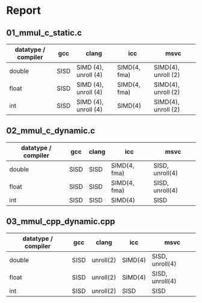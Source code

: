 # Report

## 01_mmul_c_static.c

| datatype / compiler | gcc | clang | icc | msvc |
| --- | --- | --- | --- | --- |
| double | SISD | SIMD (4), unroll (4) | SIMD(4, fma) | SIMD(4), unroll (2) |
| float  | SISD | SIMD (4), unroll (4) | SIMD(4, fma) | SIMD(4), unroll (2) |
| int    | SISD | SIMD (4), unroll (4) | SIMD(4) | SIMD(4), unroll (2) |

## 02_mmul_c_dynamic.c
| datatype / compiler | gcc | clang | icc | msvc |
| --- | --- | --- | --- | --- |
| double | SISD | SISD | SIMD(4, fma) | SISD, unroll(4) |
| float  | SISD | SISD | SIMD(4, fma) | SISD, unroll(4) |
| int    | SISD | SISD | SIMD(4) | SISD |

## 03_mmul_cpp_dynamic.cpp
| datatype / compiler | gcc | clang | icc | msvc |
| --- | --- | --- | --- | --- |
| double | SISD | unroll(2) | SIMD(4) | SISD, unroll(4) |
| float  | SISD | unroll(2) | SIMD(4) | SISD, unroll(4) |
| int    | SISD | unroll(2) | SISD | SISD |